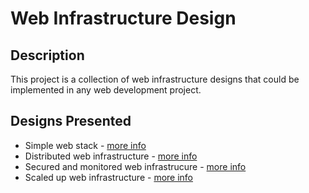 # Web Infrastructure Design

## Description

This project is a collection of web infrastructure designs that could be implemented in any web development project.

## Designs Presented

+ Simple web stack - [more info](0-simple_web_stack.md)
+ Distributed web infrastructure - [more info](1-distributed_web_infrastructure.md)
+ Secured and monitored web infrastrucure - [more info](2-secured_and_monitored_web_infrastructure.md)
+ Scaled up web infrastructure - [more info](3-scale_up.md)
